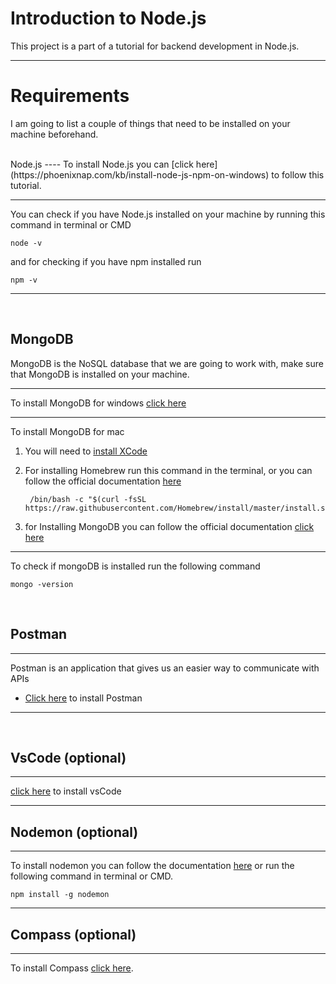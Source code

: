 # Introduction to Node.js 

This project is a part of a tutorial for backend development in Node.js.

----

# Requirements  


I am going to list a couple of things that need to be installed on your machine beforehand.

<br> 
Node.js
----
To install Node.js you can [click here](https://phoenixnap.com/kb/install-node-js-npm-on-windows) 
to follow this tutorial.

----

You can check if you have Node.js installed on your machine by running this command in terminal or CMD

    node -v 
and for checking if you have npm installed run 

    npm -v 

-----
<br>

## MongoDB 

MongoDB is the NoSQL database that we are going to work with, make sure that MongoDB is installed on your machine.

---

To install MongoDB for windows [click here](https://medium.com/@LondonAppBrewery/how-to-download-install-mongodb-on-windows-4ee4b3493514)

---
To install MongoDB for mac
1) You will need to [install XCode](https://apps.apple.com/us/app/xcode/id497799835?mt=12) 
2) For installing Homebrew run this command in the terminal, or you can follow the official documentation
 [here](https://brew.sh)

        /bin/bash -c "$(curl -fsSL https://raw.githubusercontent.com/Homebrew/install/master/install.sh)"   

3) for Installing MongoDB you can follow the official documentation [click here](https://docs.mongodb.com/manual/tutorial/install-mongodb-on-os-x/)
---
To check if mongoDB is installed run the following command

    mongo -version

<br>



## Postman
---
Postman is an application that gives us an easier way to communicate with APIs 
<br>
* [Click here](https://www.postman.com/downloads/) to install Postman
-----------
<br>

## VsCode (optional) 
----
[click here](https://code.visualstudio.com/download) to install vsCode 

----

## Nodemon (optional)
---
To install nodemon you can follow the documentation [here](https://www.npmjs.com/package/nodemon) or run the following command in terminal or CMD.

    npm install -g nodemon
---

## Compass (optional)
 ---
To install Compass [click here](https://www.mongodb.com/try/download/compass?tck=docs_compass).


